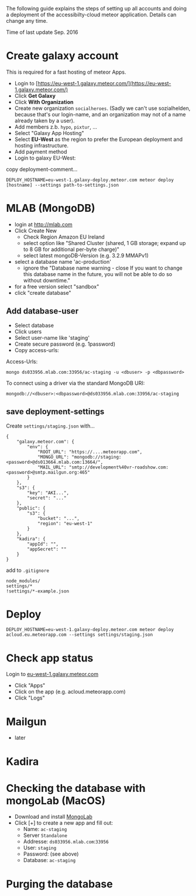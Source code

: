 The following guide explains the steps of setting up all accounts and doing a deployment of the accessibilty-cloud meteor application. Details can change any time.

Time of last update Sep. 2016

# Create galaxy account
This is required for a fast hosting of meteor Apps.

- Login to [https://eu-west-1.galaxy.meteor.com/](https://eu-west-1.galaxy.meteor.com/)
- Click **Get Galaxy**
- Click **With Organization**
- Create new organization `socialheroes`. (Sadly we can't use sozialhelden, because that's our login-name, and an organization may not of a name already taken by a user).
- Add members z.b. `hypo`, `pixtur`, ...
- Select "Galaxy App Hosting"
- Select **EU-West** as the region to prefer the European deployment and hosting infrastructure.
- Add payment method
- Login to galaxy EU-West:

copy deployment-comment...

    DEPLOY_HOSTNAME=eu-west-1.galaxy-deploy.meteor.com meteor deploy [hostname] --settings path-to-settings.json

# MLAB (MongoDB)
- login at http://mlab.com
- Click Create New
  - Check Region Amazon EU Ireland
  - select option like "Shared Cluster (shared, 1 GB storage; expand up to 8 GB for additional per-byte charge)"
  - select latest mongoDB-Version (e.g. 3.2.9 MMAPv1)
- select a database name 'ac-production'
  - ignore the "Database name warning - close If you want to change this database name in the future, you will not be able to do so without downtime."
- for a free version select "sandbox"
- click "create database"

## Add database-user
- Select database
- Click users
- Select user-name like 'staging'
- Create secure password (e.g. 1password)
- Copy access-urls:
 
Access-Urls:

    mongo ds033956.mlab.com:33956/ac-staging -u <dbuser> -p <dbpassword>

To connect using a driver via the standard MongoDB URI:

    mongodb://<dbuser>:<dbpassword>@ds033956.mlab.com:33956/ac-staging

## save deployment-settings

Create `settings/staging.json` with...

    {
        "galaxy.meteor.com": {
            "env": {
                "ROOT_URL": "https://....meteorapp.com",
                "MONGO_URL": "mongodb://staging:<password>@ds013664.mlab.com:13664/",
                "MAIL_URL": "smtp://development%40vr-roadshow.com:<password>@smtp.mailgun.org:465"
            }
        },
        "s3": {
            "key": "AKI...",
            "secret": "..."
        },
        "public": {
            "s3": {
                "bucket": "...",
                "region": "eu-west-1"
            }
        },
        "kadira": {
            "appId": "",
            "appSecret": ""
        }
    }

add to `.gitignore`

    node_modules/
    settings/*
    !settings/*-example.json

# Deploy

    DEPLOY_HOSTNAME=eu-west-1.galaxy-deploy.meteor.com meteor deploy acloud.eu.meteorapp.com --settings settings/staging.json


# Check app status

Login to 
[eu-west-1.galaxy.meteor.com](https://eu-west-1.galaxy.meteor.com/app/acloud.meteorapp.com)

- Click "Apps"
- Click on the app (e.g. acloud.meteorapp.com)
- Click "Logs"  


# Mailgun
- later

# Kadira


# Checking the database with mongoLab (MacOS)

- Download and install [MongoLab](https://mongohub.s3.amazonaws.com/MongoHub.zip)
- Click [+] to create a new app and fill out:
    - Name: `ac-staging`
    - Server `Standalone`
    - Addresse: `ds033956.mlab.com`:`33956`
    - User: `staging`
    - Password: (see above)
    - Database: `ac-staging`

# Purging the database 


